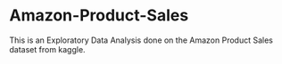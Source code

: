 # Amazon-Product-Sales
This is an Exploratory Data Analysis done on the Amazon Product Sales dataset from kaggle.

